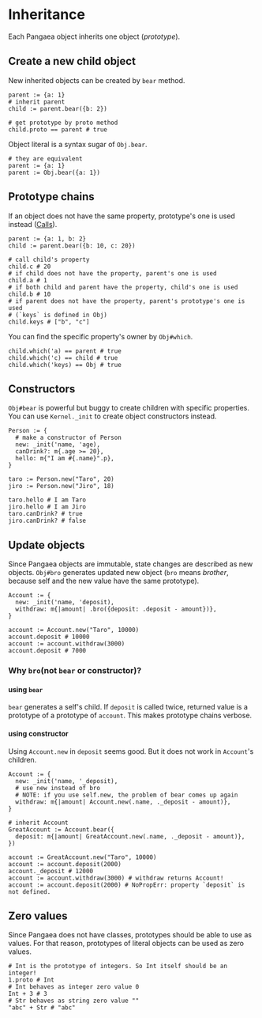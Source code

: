 # Inheritance

Each Pangaea object inherits one object (*prototype*).

## Create a new child object

New inherited objects can be created by `bear` method.

```pangaea
parent := {a: 1}
# inherit parent
child := parent.bear({b: 2})

# get prototype by proto method
child.proto == parent # true
```

Object literal is a syntax sugar of `Obj.bear`.

```pangaea
# they are equivalent
parent := {a: 1}
parent := Obj.bear({a: 1})
```

## Prototype chains

If an object does not have the same property, prototype's one is used instead ([Calls](./calls.md)).

```pangaea
parent := {a: 1, b: 2}
child := parent.bear({b: 10, c: 20})

# call child's property
child.c # 20
# if child does not have the property, parent's one is used
child.a # 1
# if both child and parent have the property, child's one is used
child.b # 10
# if parent does not have the property, parent's prototype's one is used
# (`keys` is defined in Obj)
child.keys # ["b", "c"]
```

You can find the specific property's owner by `Obj#which`.

```pangaea
child.which('a) == parent # true
child.which('c) == child # true
child.which('keys) == Obj # true
```

## Constructors

`Obj#bear` is powerful but buggy to create children with specific properties.
You can use `Kernel._init` to create object constructors instead.

```pangaea
Person := {
  # make a constructor of Person
  new: _init('name, 'age),
  canDrink?: m{.age >= 20},
  hello: m{"I am #{.name}".p},
}

taro := Person.new("Taro", 20)
jiro := Person.new("Jiro", 18)

taro.hello # I am Taro
jiro.hello # I am Jiro
taro.canDrink? # true
jiro.canDrink? # false
```

## Update objects

Since Pangaea objects are immutable, state changes are described as new objects.
`Obj#bro` generates updated new object (`bro` means *brother*, because self and the new value have the same prototype).

```pangaea
Account := {
  new: _init('name, 'deposit),
  withdraw: m{|amount| .bro({deposit: .deposit - amount})},
}

account := Account.new("Taro", 10000)
account.deposit # 10000
account := account.withdraw(3000)
account.deposit # 7000
```

### Why `bro`(not `bear` or constructor)?

#### using `bear`

`bear` generates a self's child. If `deposit` is called twice, returned value is a prototype of a prototype of `account`. This makes prototype chains verbose.

#### using constructor

Using `Account.new` in `deposit` seems good. But it does not work in `Account`'s children.

```pangaea
Account := {
  new: _init('name, '_deposit),
  # use new instead of bro
  # NOTE: if you use self.new, the problem of bear comes up again
  withdraw: m{|amount| Account.new(.name, ._deposit - amount)},
}

# inherit Account
GreatAccount := Account.bear({
  deposit: m{|amount| GreatAccount.new(.name, ._deposit - amount)},
})

account := GreatAccount.new("Taro", 10000)
account := account.deposit(2000)
account._deposit # 12000
account := account.withdraw(3000) # withdraw returns Account!
account := account.deposit(2000) # NoPropErr: property `deposit` is not defined.
```

## Zero values

Since Pangaea does not have classes, prototypes should be able to use as values.
For that reason, prototypes of literal objects can be used as zero values.

```pangaea
# Int is the prototype of integers. So Int itself should be an integer!
1.proto # Int
# Int behaves as integer zero value 0
Int + 3 # 3
# Str behaves as string zero value ""
"abc" + Str # "abc"
```
